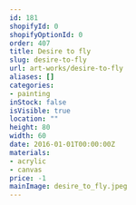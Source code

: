```yaml
---
id: 181
shopifyId: 0
shopifyOptionId: 0
order: 407
title: Desire to fly
slug: desire-to-fly
url: art-works/desire-to-fly
aliases: []
categories:
- painting
inStock: false
isVisible: true
location: ""
height: 80
width: 60
date: 2016-01-01T00:00:00Z
materials:
- acrylic
- canvas
price: -1
mainImage: desire_to_fly.jpeg
---
```

